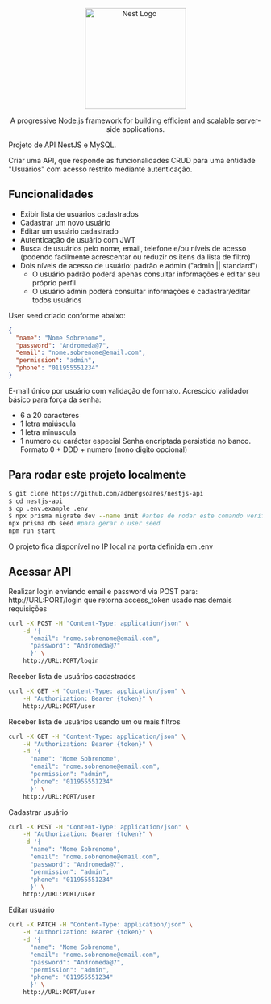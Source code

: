 <p align="center">
  <a href="http://nestjs.com/" target="blank"><img src="https://nestjs.com/img/logo-small.svg" width="200" alt="Nest Logo" /></a>
</p>

  <p align="center">A progressive <a href="http://nodejs.org" target="_blank">Node.js</a> framework for building efficient and scalable server-side applications.</p>

Projeto de API NestJS e MySQL.

Criar uma API, que responde as funcionalidades CRUD para uma entidade "Usuários" com acesso restrito mediante autenticação.

## Funcionalidades

- Exibir lista de usuários cadastrados
- Cadastrar um novo usuário
- Editar um usuário cadastrado
- Autenticação de usuário com JWT
- Busca de usuários pelo nome, email, telefone e/ou níveis de acesso (podendo facilmente acrescentar ou reduzir os itens da lista de filtro)
- Dois níveis de acesso de usuário: padrão e admin ("admin || standard")
	- O usuário padrão poderá apenas consultar informações e editar seu próprio perfil
	- O usuário admin poderá consultar informações e cadastrar/editar todos usuários

User seed criado conforme abaixo:

```json
{
  "name": "Nome Sobrenome",
  "password": "Andromeda@7",
  "email": "nome.sobrenome@email.com",
  "permission": "admin",
  "phone": "011955551234"
}
```
E-mail único por usuário com validação de formato.
Acrescido validador básico para força da senha:
- 6 a 20 caracteres 
- 1 letra maiúscula 
- 1 letra minuscula 
- 1 numero ou carácter especial
Senha encriptada persistida no banco.
Formato 0 + DDD + numero (nono digito opcional)

## Para rodar este projeto localmente
```bash
$ git clone https://github.com/adbergsoares/nestjs-api
$ cd nestjs-api
$ cp .env.example .env
$ npx prisma migrate dev --name init #antes de rodar este comando verifique sua configuracao com banco em .env
npx prisma db seed #para gerar o user seed
npm run start
```
O projeto fica disponível no IP local na porta definida em .env

## Acessar API

Realizar login enviando email e password via POST para: http://URL:PORT/login que retorna access_token usado nas demais requisições

```bash
curl -X POST -H "Content-Type: application/json" \
    -d '{
      "email": "nome.sobrenome@email.com", 
      "password": "Andromeda@7"
      }' \
    http://URL:PORT/login
```

Receber lista de usuários cadastrados

```bash
curl -X GET -H "Content-Type: application/json" \
    -H "Authorization: Bearer {token}" \
    http://URL:PORT/user
```

Receber lista de usuários usando um ou mais filtros
 
```bash
curl -X GET -H "Content-Type: application/json" \
    -H "Authorization: Bearer {token}" \
    -d '{
      "name": "Nome Sobrenome", 
      "email": "nome.sobrenome@email.com",
      "permission": "admin",
      "phone": "011955551234"
      }' \
    http://URL:PORT/user
```

Cadastrar usuário

```bash
curl -X POST -H "Content-Type: application/json" \
    -H "Authorization: Bearer {token}" \
    -d '{
      "name": "Nome Sobrenome", 
      "email": "nome.sobrenome@email.com",
      "password": "Andromeda@7",
      "permission": "admin",
      "phone": "011955551234"
      }' \
    http://URL:PORT/user
```

Editar usuário

```bash
curl -X PATCH -H "Content-Type: application/json" \
    -H "Authorization: Bearer {token}" \
    -d '{
      "name": "Nome Sobrenome", 
      "email": "nome.sobrenome@email.com",
      "password": "Andromeda@7",
      "permission": "admin",
      "phone": "011955551234"
      }' \
    http://URL:PORT/user
```
